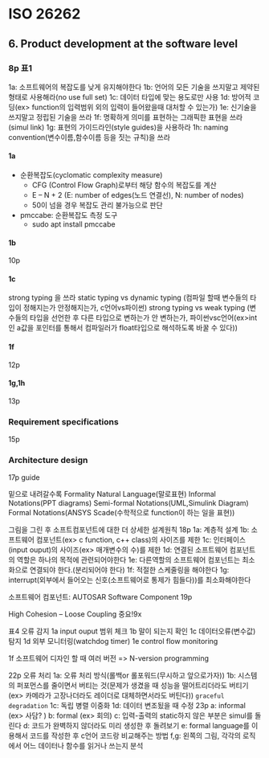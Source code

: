 # ISO 26262
## 6. Product development at the software level
### 8p 표1
1a: 소프트웨어의 복잡도를 낮게 유지해야한다
1b: 언어의 모든 기술을 쓰지말고 제약된 형태로 사용해라(no use full set)
1c: 데이터 타입에 맞는 용도로만 사용
1d: 방어적 코딩(ex> function의 입력범위 외의 입력이 들어왔을때 대처할 수 있는가)
1e: 신기술을 쓰지말고 정립된 기술을 쓰라
1f: 명확하게 의미를 표현하는 그래픽한 표현을 쓰라 (simul link)
1g: 표현의 가이드라인(style guides)을 사용하라
1h: naming convention(변수이름,함수이름 등을 짓는 규칙)을 쓰라

#### 1a
* 순환복잡도(cyclomatic complexity measure)
    * CFG (Control Flow Graph)로부터 해당 함수의 복잡도를 계산
    * E – N + 2 (E: number of edges(노드 연결선), N: number of nodes)
    * 50이 넘을 경우 복잡도 관리 불가능으로 판단
* pmccabe: 순환복잡도 측정 도구
    * sudo apt install pmccabe
#### 1b
10p
#### 1c
strong typing 을 쓰라
static typing vs dynamic typing (컴파일 할때 변수들의 타입이 정해지는가 안정해지는가, c언어vs파이썬)
strong typing vs weak typing (변수들의 타입을 선언한 후 다른 타입으로 변하는가 안 변하는가, 파이썬vsc언어(ex>int인 a값을 포인터를 통해서 컴파일러가 float타입으로 해석하도록 바꿀 수 있다))

#### 1f
12p
#### 1g,1h
13p

### Requirement specifications
15p
### Architecture design
17p guide

밑으로 내려갈수록 Formality
Natural Language(말로표현)
Informal Notations(PPT diagrams)
Semi-formal Notations(UML,Simulink Diagram)
Formal Notations(ANSYS Scade(수학적으로 function이 하는 일을 표현))

그림을 그린 후 소프트컴포넌트에 대한 더 상세한 설계원칙
18p
1a: 계층적 설계
1b: 소프트웨어 컴포넌트(ex> c function, c++ class)의 사이즈를 제한 
1c: 인터페이스(input ouput)의 사이즈(ex> 매개변수의 수)를 제한
1d: 연결된 소프트웨어 컴포넌트의 역할은 하나의 목적에 관련되어야한다
1e: 다른역할의 소프트웨어 컴포넌트는 최소화으로 연결되야 한다.(분리되어야 한다)
1f: 적절한 스케줄링을 해야한다
1g: interrupt(외부에서 들어오는 신호(소프트웨어로 통제가 힘들다))를 최소화해야한다

소프트웨어 컴포넌트: AUTOSAR Software Component 19p

High Cohesion – Loose Coupling 중요!9x

표4 오류 감지
1a input ouput 범위 체크
1b 말이 되는지 확인
1c 데이터오류(변수값) 탐지
1d 외부 모니터링(watchdog timer)
1e control flow monitoring

1f 소프트웨어 디자인 할 때 여러 버전 => N-version programming 

22p 오류 처리
1a: 오류 처리 방식(롤백or 롤포워드(무시하고 앞으로가자))
1b: 시스템의 퍼포먼스를 줄이면서 버티는 것(문제가 생겼을 때 성능을 떨어트리더라도 버티기(ex> 카메라가 고장나더라도 레이더로 대체하면서라도 버틴다)) `graceful degradation`
1c: 독립 병렬 이중화
1d: 데이터 변조됬을 때 수정
23p
a: informal (ex> 사담? )
b: formal (ex> 회의)
c: 입력-출력의 static하지 않은 부분은 simul를 돌린다
d: 코드가 완벽하지 않더라도 미리 생성한 후 돌려보기
e: formal language를 이용해서 코드를 작성한 후 c언어 코드랑 비교해주는 방법
f,g: 왼쪽의 그림, 각각의 로직에서 어느 데이터나 함수를 읽거나 쓰는지 분석 